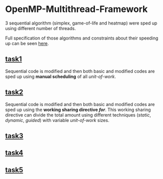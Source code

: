 # OpenMP-Multithread-Framework
3 sequential algorithm (simplex, game-of-life and heatmap) were sped up using different number of threads.

Full specification of those algorithms and constraints about their speeding up can be seen [here](https://github.com/mdodovic/OpenMP-Multithread-Framework/blob/main/problems_description.pdf).

## [task1](https://github.com/mdodovic/OpenMP-Multithread-Framework/tree/main/task1_simplex)

Sequential code is modified and then both basic and modified codes are sped up using **manual scheduling** of all _unit-of-work_.

## [task2](https://github.com/mdodovic/OpenMP-Multithread-Framework/tree/main/task1_simplex)

Sequential code is modified and then both basic and modified codes are sped up using the **working sharing directive _for_**. This working sharing directive can divide the total amount using different techniques (_static_, _dynamic_, _guided_) with variable _unit-of-work_ sizes.

## [task3](https://github.com/mdodovic/OpenMP-Multithread-Framework/tree/main/task1_simplex)

## [task4](https://github.com/mdodovic/OpenMP-Multithread-Framework/tree/main/task1_simplex)

## [task5](https://github.com/mdodovic/OpenMP-Multithread-Framework/tree/main/task1_simplex)
